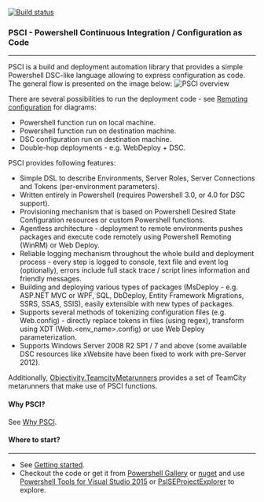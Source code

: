 [![Build status](https://ci.appveyor.com/api/projects/status/eweae6q9yd27kcno/branch/master?svg=true)](https://ci.appveyor.com/project/ObjectivityAdminsTeam/psci/branch/master)

### PSCI - Powershell Continuous Integration / Configuration as Code
-------------
PSCI is a build and deployment automation library that provides a simple Powershell DSC-like language allowing to express configuration as code. The general flow is presented on the image below:
![PSCI overview](https://github.com/ObjectivityBSS/PSCI/wiki/images/PSCI_overview.png)

There are several possibilities to run the deployment code - see [Remoting configuration](https://github.com/ObjectivityBSS/PSCI/wiki/Remoting-configuration) for diagrams:
- Powershell function run on local machine.
- Powershell function run on destination machine.
- DSC configuration run on destination machine.
- Double-hop deployments - e.g. WebDeploy + DSC.

PSCI provides following features:
- Simple DSL to describe Environments, Server Roles, Server Connections and Tokens (per-environment parameters).
- Written entirely in Powershell (requires Powershell 3.0, or 4.0 for DSC support).
- Provisioning mechanism that is based on Powershell Desired State Configuration resources or custom Powershell functions.
- Agentless architecture - deployment to remote environments pushes packages and execute code remotely using Powershell Remoting (WinRM) or Web Deploy.
- Reliable logging mechanism throughout the whole build and deployment process - every step is logged to console, text file and event log (optionally), errors include full stack trace / script lines information and friendly messages.
- Building and deploying various types of packages (MsDeploy - e.g. ASP.NET MVC or WPF, SQL, DbDeploy, Entity Framework Migrations, SSRS, SSAS, SSIS), easily extensible with new types of packages.
- Supports several methods of tokenizing configuration files (e.g. Web.config) - directly replace tokens in files (using regex), transform using XDT (Web.\<env_name\>.config) or use Web Deploy parameterization.
- Supports Windows Server 2008 R2 SP1 / 7 and above (some available DSC resources like xWebsite have been fixed to work with pre-Server 2012).

Additionally, [Objectivity.TeamcityMetarunners](https://github.com/ObjectivityLtd/Objectivity.TeamcityMetarunners) provides a set of TeamCity metarunners that make use of PSCI functions.

#### Why PSCI?

See [Why PSCI](https://github.com/ObjectivityBSS/PSCI/wiki/Why%20PSCI).

#### Where to start?
-------------
- See [Getting started](https://github.com/ObjectivityBSS/PSCI/wiki/Getting-started).
- Checkout the code or get it from [Powershell Gallery](https://www.powershellgallery.com/packages/PSCI) or [nuget](https://www.nuget.org/packages/PSCI/) and use [Powershell Tools for Visual Studio 2015](https://visualstudiogallery.msdn.microsoft.com/c9eb3ba8-0c59-4944-9a62-6eee37294597) or [PsISEProjectExplorer](https://github.com/mgr32/PsISEProjectExplorer) to explore.

